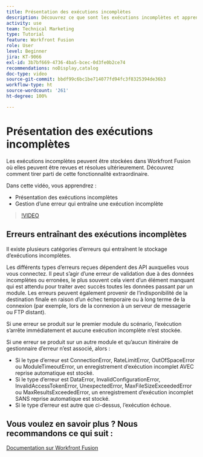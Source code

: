 ```yaml
---
title: Présentation des exécutions incomplètes
description: Découvrez ce que sont les exécutions incomplètes et apprenez à gérer une erreur qui entraîne une exécution incomplète dans  [!DNL Adobe Workfront Fusion].
activity: use
team: Technical Marketing
type: Tutorial
feature: Workfront Fusion
role: User
level: Beginner
jira: KT-9066
exl-id: 3b7bf669-4736-4ba5-bcec-0d3fe0b2ce74
recommendations: noDisplay,catalog
doc-type: video
source-git-commit: bbdf99c6bc1be714077fd94fc3f8325394de36b3
workflow-type: ht
source-wordcount: '261'
ht-degree: 100%

---
```


# Présentation des exécutions incomplètes

Les exécutions incomplètes peuvent être stockées dans Workfront Fusion où elles peuvent être revues et résolues ultérieurement. Découvrez comment tirer parti de cette fonctionnalité extraordinaire.

Dans cette vidéo, vous apprendrez :

* Présentation des exécutions incomplètes
* Gestion d’une erreur qui entraîne une exécution incomplète

>[!VIDEO](https://video.tv.adobe.com/v/335307/?quality=12&learn=on&enablevpops=1)

## Erreurs entraînant des exécutions incomplètes

Il existe plusieurs catégories d’erreurs qui entraînent le stockage d’exécutions incomplètes.

Les différents types d’erreurs reçues dépendent des API auxquelles vous vous connectez. Il peut s’agir d’une erreur de validation due à des données incomplètes ou erronées, le plus souvent cela vient d’un élément manquant qui est attendu pour traiter avec succès toutes les données passant par un module. Les erreurs peuvent également provenir de l’indisponibilité de la destination finale en raison d’un échec temporaire ou à long terme de la connexion (par exemple, lors de la connexion à un serveur de messagerie ou FTP distant).

Si une erreur se produit sur le premier module du scénario, l’exécution s’arrête immédiatement et aucune exécution incomplète n’est stockée.

Si une erreur se produit sur un autre module et qu’aucun itinéraire de gestionnaire d’erreur n’est associé, alors :

* Si le type d’erreur est ConnectionError, RateLimitError, OutOfSpaceError ou ModuleTimeoutError, un enregistrement d’exécution incomplet AVEC reprise automatique est stocké.
* Si le type d’erreur est DataError, InvalidConfigurationError, InvalidAccessTokenError, UnexpectedError, MaxFileSizeExceededError ou MaxResultsExceededError, un enregistrement d’exécution incomplet SANS reprise automatique est stocké.
* Si le type d’erreur est autre que ci-dessus, l’exécution échoue.

## Vous voulez en savoir plus ? Nous recommandons ce qui suit :

[Documentation sur Workfront Fusion](https://experienceleague.adobe.com/fr/docs/workfront-fusion/using/get-started-with-fusion/understand-workfront-fusion/workfront-fusion-overview)
